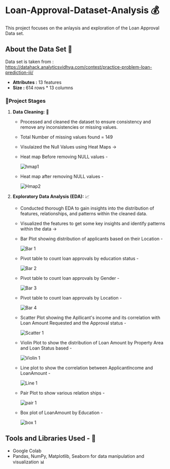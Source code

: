 # Loan-Approval-Dataset-Analysis 💰
This project focuses on the anlaysis and exploration of the Loan Approval Data set.

## About the Data Set 📑
Data set is taken from : https://datahack.analyticsvidhya.com/contest/practice-problem-loan-prediction-iii/
- **Attributes :** 13 features
- **Size :** 614 rows * 13 columns

### 🚀Project Stages

1. **Data Cleaning:** 🫧
   - Processed and cleaned the dataset to ensure consistency and remove any inconsistencies or missing values.
   - Total Number of missing values found = 149
   - Visulaized the Null Values using Heat Maps ->
   - Heat map Before removing NULL values -
     
     ![hmap1](https://github.com/Keerthanareddy95/End-to-End-Data-Science-Projects/assets/123613605/2d2afe8b-1f76-46e4-81ea-6c89c65f6291)
   - Heat map after removing NULL values -

     ![Hmap2](https://github.com/Keerthanareddy95/End-to-End-Data-Science-Projects/assets/123613605/23384c23-0183-4b7c-b891-10e53cbeb753)

2. **Exploratory Data Analysis (EDA):** 📈
   - Conducted thorough EDA to gain insights into the distribution of features, relationships, and patterns within the cleaned data.
   - Visualized the features to get some key insights and identify patterns within the data ->
   - Bar Plot showing distribution of applicants based on their Location -
     
     ![Bar 1](https://github.com/Keerthanareddy95/End-to-End-Data-Science-Projects/assets/123613605/5f0c0a56-ad19-4d51-a6a2-a46e8a919ab5)
   - Pivot table to count loan approvals by education status -
          
     ![Bar 2](https://github.com/Keerthanareddy95/End-to-End-Data-Science-Projects/assets/123613605/0726b8e1-6654-46f0-adcf-820ddfc6ff44)
   - Pivot table to count loan approvals by Gender -

     ![Bar 3](https://github.com/Keerthanareddy95/End-to-End-Data-Science-Projects/assets/123613605/13ed8c8b-7b0d-454d-a505-f4d2e30318be)
   - Pivot table to count loan approvals by Location -

     ![Bar 4](https://github.com/Keerthanareddy95/End-to-End-Data-Science-Projects/assets/123613605/0bb79b4e-7df3-4c19-b812-e4c6dd9ebd78)
   - Scatter Plot showing the Apllicant's income and its correlation with Loan Amount Requested and the Approval status -

     ![Scatter 1](https://github.com/Keerthanareddy95/End-to-End-Data-Science-Projects/assets/123613605/6866761b-712d-4b3c-9730-d2776938afbb)
   - Violin Plot to show the distribution of Loan Amount by Property Area and Loan Status based -

     ![Violin 1](https://github.com/Keerthanareddy95/End-to-End-Data-Science-Projects/assets/123613605/9f3931f5-7129-4770-870b-a94064ce1cac)
   - Line plot to show the correlation between ApplicantIncome and LoanAmount -

     ![Line 1](https://github.com/Keerthanareddy95/End-to-End-Data-Science-Projects/assets/123613605/0e05eebe-7f95-4b14-a319-55d25fd98d90)
   - Pair Plot to show various relation ships -

     ![pair 1](https://github.com/Keerthanareddy95/End-to-End-Data-Science-Projects/assets/123613605/96f92311-1997-4faa-b0e6-d31d7fb43d42)
   - Box plot of LoanAmount by Education -

     ![box 1](https://github.com/Keerthanareddy95/End-to-End-Data-Science-Projects/assets/123613605/a2d10a42-c568-4110-a9b5-d5a9ccaae74c)


## Tools and Libraries Used - 🔎

- Google Colab 
- Pandas, NumPy, Matplotlib, Seaborn for data manipulation and visualization 📊



     

     

     



     
